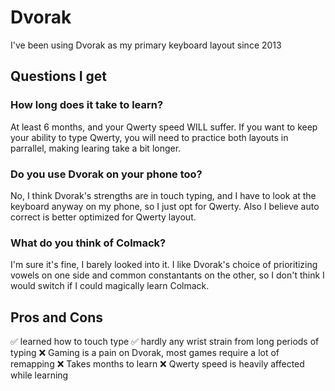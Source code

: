 # Dvorak

I've been using Dvorak as my primary keyboard layout since 2013

## Questions I get

### How long does it take to learn?
At least 6 months, and your Qwerty speed WILL suffer. If you want to keep your ability
to type Qwerty, you will need to practice both layouts in parrallel, making learing 
take a bit longer.

### Do you use Dvorak on your phone too?
No, I think Dvorak's strengths are in touch typing, and I have to look at the 
keyboard anyway on my phone, so I just opt for Qwerty. Also I believe auto correct
is better optimized for Qwerty layout.

### What do you think of Colmack?
I'm sure it's fine, I barely looked into it. I like Dvorak's choice of 
prioritizing vowels on one side and common constantants on the other, so I 
don't think I would switch if I could magically learn Colmack.

## Pros and Cons

✅ learned how to touch type
✅ hardly any wrist strain from long periods of typing
❌ Gaming is a pain on Dvorak, most games require a lot of remapping
❌ Takes months to learn
❌ Qwerty speed is heavily affected while learning

